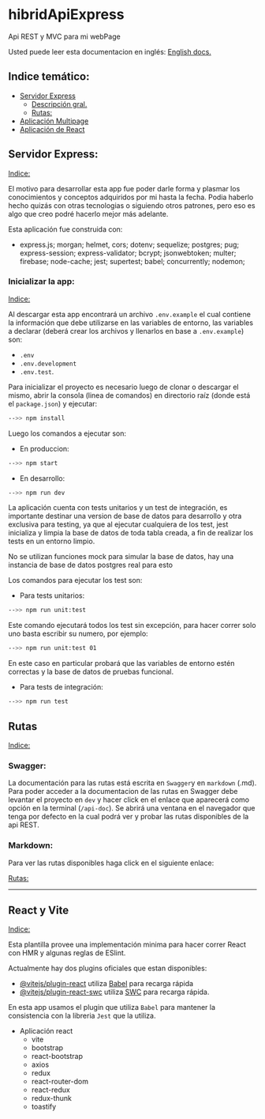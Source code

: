 # hibridApiExpress
Api REST y MVC para mi webPage

Usted puede leer esta documentacion en inglés: 
[English docs.](/README.md)

## Indice temático:

- [Servidor Express](#servidor-express)
  - [Descripción gral.](#inicializar-la-app)
  - [Rutas:](/data/rutas.md)
- [Aplicación Multipage](#clase-genericcontroller)
- [Aplicación de React](#react-y-vite)


## Servidor Express:

[Indice:](#indice-temático)

El motivo para desarrollar esta app fue poder darle forma y plasmar los conocimientos y conceptos adquiridos por mi hasta la fecha. Podia haberlo hecho quizás con otras tecnologias o siguiendo otros patrones, pero eso es algo que creo podré hacerlo mejor más adelante. 

Esta aplicación fue construida con: 

 - express.js; morgan; helmet, cors; dotenv; sequelize; postgres; pug; express-session; express-validator; bcrypt; jsonwebtoken; multer; firebase; node-cache; jest; supertest; babel; concurrently; nodemon;




### Inicializar la app:

[Indice:](#indice-temático)

Al descargar esta app encontrará un archivo `.env.example` el cual contiene la información que debe utilizarse en las variables de entorno, las variables a declarar (deberá crear los archivos y llenarlos en base a `.env.example`) son: 
- `.env`
- `.env.development`
- `.env.test`.

Para inicializar el proyecto es necesario luego de clonar o descargar el mismo, abrir la consola (linea de comandos) en directorio raíz (donde está el `package.json`) y ejecutar:

```bash
-->> npm install
```

Luego los comandos a ejecutar son: 

- En produccion: 
```bash
-->> npm start
```
- En desarrollo:

```bash
-->> npm run dev
```

La aplicación cuenta con tests unitarios y un test de integración, es importante destinar una version de base de datos para desarrollo y otra exclusiva para testing, ya que al ejecutar cualquiera de los test, jest inicializa y limpia la base de datos de toda tabla creada, a fin de realizar los tests en un entorno limpio. 

No se utilizan funciones mock para simular la base de datos, hay una instancia de base de datos postgres real para esto

Los comandos para ejecutar los test son: 
- Para tests unitarios:
```bash
-->> npm run unit:test
```
Este comando ejecutará todos los test sin excepción, para hacer correr solo uno basta escribir su numero, por ejemplo: 

```bash
-->> npm run unit:test 01
```

En este caso en particular probará que las variables de entorno estén correctas y la base de datos de pruebas funcional.

- Para tests de integración: 

```bash
-->> npm run test
```

## Rutas

[Indice:](#indice-temático)

### Swagger:

La documentación para las rutas está escrita en `Swagger`y en `markdown` (.md). Para poder acceder a la documentacion de las rutas en Swagger debe levantar el proyecto en `dev` y hacer click en el enlace que aparecerá como opción en la terminal (`/api-doc`). Se abrirá una ventana en el navegador que tenga por defecto en la cual podrá ver y probar las rutas disponibles de la api REST.

### Markdown:

Para ver las rutas disponibles haga click en el siguiente enlace:

[Rutas:](./rutas.md)

---




## React y Vite

[Indice:](#indice-temático)

Esta plantilla provee una implementación minima para hacer correr React con HMR y algunas reglas de ESlint.

Actualmente hay dos plugins oficiales que estan disponibles:
- [@vitejs/plugin-react](https://github.com/vitejs/vite-plugin-react/blob/main/packages/plugin-react/README.md) utiliza [Babel](https://babeljs.io/) para recarga rápida
- [@vitejs/plugin-react-swc](https://github.com/vitejs/vite-plugin-react-swc) utiliza [SWC](https://swc.rs/) para recarga rápida.


En esta app usamos el plugin que utiliza `Babel` para mantener la consistencia con la libreria `Jest` que la utiliza.

- Aplicación react
  - vite
  - bootstrap
  - react-bootstrap
  - axios
  - redux
  - react-router-dom
  - react-redux
  - redux-thunk
  - toastify

